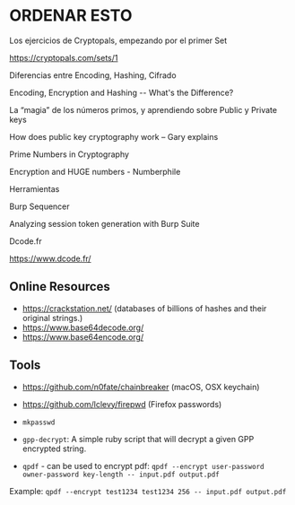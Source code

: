 # ORDENAR ESTO


Los ejercicios de Cryptopals, empezando por el primer Set

https://cryptopals.com/sets/1

Diferencias entre Encoding, Hashing, Cifrado

Encoding, Encryption and Hashing -- What's the Difference?

La “magia” de los números primos, y aprendiendo sobre Public y Private keys

How does public key cryptography work – Gary explains 

Prime Numbers in Cryptography

Encryption and HUGE numbers - Numberphile

Herramientas

Burp Sequencer

Analyzing session token generation with Burp Suite

Dcode.fr

https://www.dcode.fr/


## Online Resources
- <https://crackstation.net/> (databases of billions of hashes and their original strings.)
- <https://www.base64decode.org/>
- <https://www.base64encode.org/>



## Tools

- https://github.com/n0fate/chainbreaker (macOS, OSX keychain)
- https://github.com/lclevy/firepwd (Firefox passwords)

- `mkpasswd`


- `gpp-decrypt`: A simple ruby script that will decrypt a given GPP encrypted string.

- `qpdf` - can be used to encrypt pdf: `qpdf --encrypt user-password owner-password key-length -- input.pdf output.pdf`

Example: `qpdf --encrypt test1234 test1234 256 -- input.pdf output.pdf`